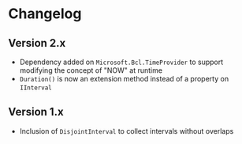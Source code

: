 # Changelog

## Version 2.x

- Dependency added on `Microsoft.Bcl.TimeProvider` to support modifying the concept of "NOW" at runtime
- `Duration()` is now an extension method instead of a property on `IInterval`

## Version 1.x

- Inclusion of `DisjointInterval` to collect intervals without overlaps